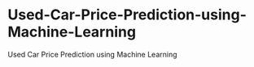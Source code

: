 # Used-Car-Price-Prediction-using-Machine-Learning
Used Car Price Prediction using Machine Learning
